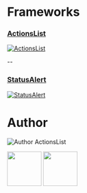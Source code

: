 # Frameworks

[ActionsListLink]: https://github.com/LowKostKustomz/ActionsList

### [ActionsList][ActionsListLink]

[![ActionsList](https://assets.gitlab-static.net/ZEBSTER/FrameworksAssets/raw/master/ActionsList/ActionsListHeader.png)][ActionsListLink]

[StatusAlertLink]: https://github.com/LowKostKustomz/StatusAlert

--

### [StatusAlert][StatusAlertLink]

[![StatusAlert](https://assets.gitlab-static.net/ZEBSTER/FrameworksAssets/raw/master/StatusAlert/StatusAlertHeader.png)][StatusAlertLink]

# Author

![Author ActionsList](https://assets.gitlab-static.net/ZEBSTER/FrameworksAssets/raw/master/ActionsList/ActionsListAuthor.png)

[<img src="https://assets.gitlab-static.net/ZEBSTER/FrameworksAssets/raw/master/Socials/Twitter.png" width="80">](https://twitter.com/LowKostKustomz)
[<img src="https://assets.gitlab-static.net/ZEBSTER/FrameworksAssets/raw/master/Socials/Email.png" width="80">](mierosh@gmail.com)